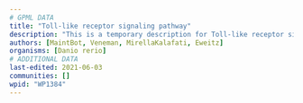 ```yaml
---
# GPML DATA
title: "Toll-like receptor signaling pathway"
description: "This is a temporary description for Toll-like receptor signaling pathway"
authors: [MaintBot, Veneman, MirellaKalafati, Eweitz]
organisms: [Danio rerio]
# ADDITIONAL DATA
last-edited: 2021-06-03
communities: []
wpid: "WP1384"
---
```

